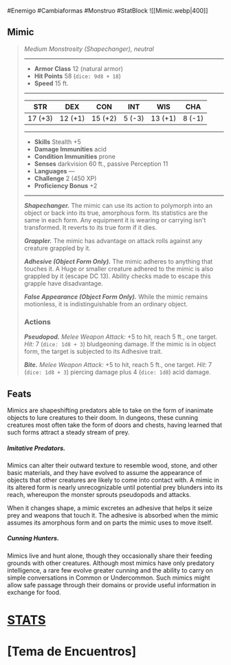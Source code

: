 #Enemigo #Cambiaformas #Monstruo #StatBlock
![[Mimic.webp|400]]
## Mimic
>*Medium Monstrosity (Shapechanger), neutral*
>___
>- **Armor Class** 12 (natural armor)
>- **Hit Points** 58 (`dice: 9d8 + 18`)
>- **Speed** 15 ft.
>___
>|STR|DEX|CON|INT|WIS|CHA|
>|:---:|:---:|:---:|:---:|:---:|:---:|
>|17 (+3)|12 (+1)|15 (+2)|5 (-3)|13 (+1)|8 (-1)|
>___
>- **Skills** Stealth +5
>- **Damage Immunities** acid
>- **Condition Immunities** prone
>- **Senses** darkvision 60 ft., passive Perception 11
>- **Languages** —
>- **Challenge** 2 (450 XP)
>- **Proficiency Bonus** +2
>___
>***Shapechanger.*** The mimic can use its action to polymorph into an object or back into its true, amorphous form. Its statistics are the same in each form. Any equipment it is wearing or carrying isn't transformed. It reverts to its true form if it dies.  
>
>***Grappler.*** The mimic has advantage on attack rolls against any creature grappled by it.  
>
>***Adhesive (Object Form Only).*** The mimic adheres to anything that touches it. A Huge or smaller creature adhered to the mimic is also grappled by it (escape DC 13). Ability checks made to escape this grapple have disadvantage.  
>
>***False Appearance (Object Form Only).*** While the mimic remains motionless, it is indistinguishable from an ordinary object.  
>
>### Actions
>***Pseudopod.*** *Melee Weapon Attack:* +5 to hit, reach 5 ft., one target. *Hit:* 7 (`dice: 1d8 + 3`) bludgeoning damage. If the mimic is in object form, the target is subjected to its Adhesive trait.  
>
>***Bite.*** *Melee Weapon Attack:* +5 to hit, reach 5 ft., one target. *Hit:* 7 (`dice: 1d8 + 3`) piercing damage plus 4 (`dice: 1d8`) acid damage.

## Feats

Mimics are shapeshifting predators able to take on the form of inanimate objects to lure creatures to their doom. In dungeons, these cunning creatures most often take the form of doors and chests, having learned that such forms attract a steady stream of prey.
##### ***Imitative Predators.***
Mimics can alter their outward texture to resemble wood, stone, and other basic materials, and they have evolved to assume the appearance of objects that other creatures are likely to come into contact with. A mimic in its altered form is nearly unrecognizable until potential prey blunders into its reach, whereupon the monster sprouts pseudopods and attacks.

When it changes shape, a mimic excretes an adhesive that helps it seize prey and weapons that touch it. The adhesive is absorbed when the mimic assumes its amorphous form and on parts the mimic uses to move itself.
##### ***Cunning Hunters.***
Mimics live and hunt alone, though they occasionally share their feeding grounds with other creatures. Although most mimics have only predatory intelligence, a rare few evolve greater cunning and the ability to carry on simple conversations in Common or Undercommon. Such mimics might allow safe passage through their domains or provide useful information in exchange for food.
# [STATS](https://5e.tools/bestiary.html#mimic_mm)
# [Tema de Encuentros]